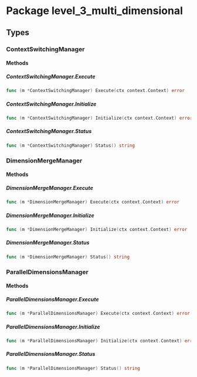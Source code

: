 # Package level_3_multi_dimensional

## Types

### ContextSwitchingManager

#### Methods

##### ContextSwitchingManager.Execute

```go
func (m *ContextSwitchingManager) Execute(ctx context.Context) error
```

##### ContextSwitchingManager.Initialize

```go
func (m *ContextSwitchingManager) Initialize(ctx context.Context) error
```

##### ContextSwitchingManager.Status

```go
func (m *ContextSwitchingManager) Status() string
```

### DimensionMergeManager

#### Methods

##### DimensionMergeManager.Execute

```go
func (m *DimensionMergeManager) Execute(ctx context.Context) error
```

##### DimensionMergeManager.Initialize

```go
func (m *DimensionMergeManager) Initialize(ctx context.Context) error
```

##### DimensionMergeManager.Status

```go
func (m *DimensionMergeManager) Status() string
```

### ParallelDimensionsManager

#### Methods

##### ParallelDimensionsManager.Execute

```go
func (m *ParallelDimensionsManager) Execute(ctx context.Context) error
```

##### ParallelDimensionsManager.Initialize

```go
func (m *ParallelDimensionsManager) Initialize(ctx context.Context) error
```

##### ParallelDimensionsManager.Status

```go
func (m *ParallelDimensionsManager) Status() string
```

